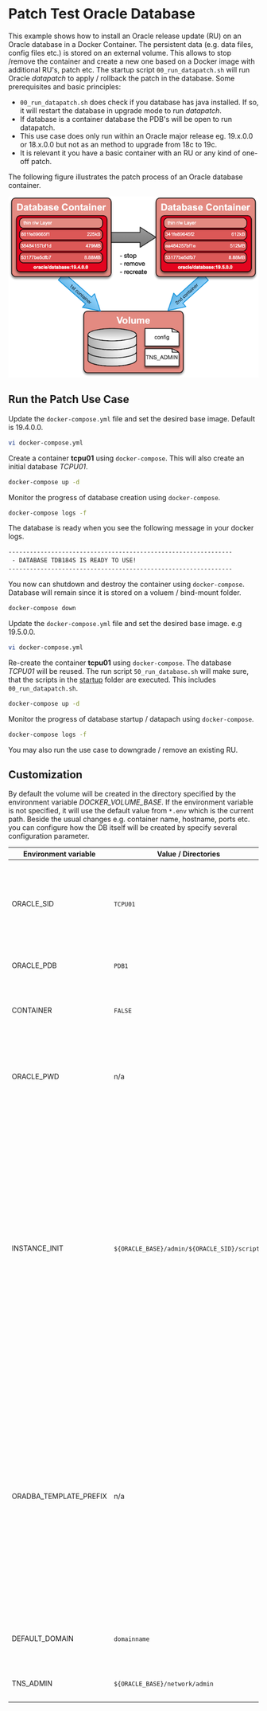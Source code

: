 # Patch Test Oracle Database

This example shows how to install an Oracle release update (RU) on an Oracle database in a Docker Container. The persistent data (e.g. data files, config files etc.) is stored on an external volume. This allows to stop /remove the container and create a new one based on a Docker image with additional RU's, patch etc. The startup script `00_run_datapatch.sh` will run Oracle *datapatch* to apply / rollback the patch in the database. Some prerequisites and basic principles:

- `00_run_datapatch.sh` does check if you database has java installed. If so, it will restart the database in upgrade mode to run *datapatch*.
- If database is a container database the PDB's will be open to run datapatch.
- This use case does only run within an Oracle major release eg. 19.x.0.0 or 18.x.0.0 but not as an method to upgrade from 18c to 19c.
- It is relevant it you have a basic container with an RU or any kind of one-off patch.

The following figure illustrates the patch process of an Oracle database container.

!["Patch Database Container"](patch_database.png)

## Run the Patch Use Case

Update the `docker-compose.yml` file and set the desired base image. Default is 19.4.0.0.

```bash
vi docker-compose.yml
```

Create a container **tcpu01** using `docker-compose`. This will also create an initial database *TCPU01*.

```bash
docker-compose up -d
```

Monitor the progress of database creation using `docker-compose`.

```bash
docker-compose logs -f
```

The database is ready when you see the following message in your docker logs.

```bash
---------------------------------------------------------------
 - DATABASE TDB184S IS READY TO USE!
---------------------------------------------------------------
```

You now can shutdown and destroy the container using `docker-compose`. Database will remain since it is stored on a voluem / bind-mount folder.

```bash
docker-compose down
```

Update the `docker-compose.yml` file and set the desired base image. e.g 19.5.0.0.

```bash
vi docker-compose.yml
```

Re-create the container **tcpu01** using `docker-compose`. The database *TCPU01* will be reused. The run script `50_run_database.sh` will make sure, that the scripts in the [startup](config/startup) folder are executed. This includes `00_run_datapatch.sh`.

```bash
docker-compose up -d
```

Monitor the progress of database startup / datapach using `docker-compose`.

```bash
docker-compose logs -f
```

You may also run the use case to downgrade / remove an existing RU.

## Customization

By default the volume will be created in the directory specified by the environment variable *DOCKER_VOLUME_BASE*. If the environment variable is not specified, it will use the default value from ``*.env`` which is the current path. Beside the usual changes e.g. container name, hostname, ports etc. you can configure how the DB itself will be created by specify several configuration parameter. 


| Environment variable   | Value / Directories                            | Comment                                                                                                                                                                                                                                                                                                                                                       |
|------------------------|------------------------------------------------|---------------------------------------------------------------------------------------------------------------------------------------------------------------------------------------------------------------------------------------------------------------------------------------------------------------------------------------------------------------|
| ORACLE_SID             | ``TCPU01``                                    | Default Oracle SID. Usually it will default to the variable which has been specified during build. A custom SID can / should be specified.                                                                                                                                                                                                                    |
| ORACLE_PDB             | ``PDB1``                                       | Default PDB name, if *CONTAINER* is set to `TRUE`                                                                                                                                                                                                                                                                                                                                           |
| CONTAINER              | ``FALSE``                                      | Flag to create a container or single tenant database. Default set to false.                                                                                                                                                                                                                                                                                   |
| ORACLE_PWD             | n/a                                            | Custom admin password for common admin user like SYS and SYSTEM. If not specified a random password will be generated                                                                                                                                                                                                                                         |
| INSTANCE_INIT          | ``${ORACLE_BASE}/admin/${ORACLE_SID}/scripts`` | Folder for customize setup and startup. The database create script will look for a folder ``setup`` during initial setup or ``startup`` during each container startup. All bash ``.sh`` scripts as well sql ``.sql`` script will be executed. Make sure to add a sequence to keep the order of the scripts. In this use case we will set the *INSTANCE_INIT* to `/u01/config` which is mapped to the local [config](config) folder.|
| ORADBA_TEMPLATE_PREFIX | n/a                                            | Prefix to use a custom dbca template or the general purpose default template. By default this variable is not set. In this case dbca will use the general purpose template with the starter database. If set to ``custom_`` dbca will use a custom template to create a fresh database. This will take longer since the database will be create from scratch. |
| DEFAULT_DOMAIN         | ``domainname``                                 | Database default domain. If not specified the default domain will be used.                                                                                                                                                                                                                                                                                    |
| TNS_ADMIN              | ``${ORACLE_BASE}/network/admin``               | Alternative TNS_ADMIN environment variable.                                                                                                                                                                                                                                                                                                                   |

